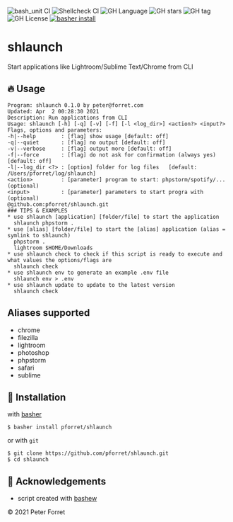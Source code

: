 ![bash_unit CI](https://github.com/pforret/shlaunch/workflows/bash_unit%20CI/badge.svg)
![Shellcheck CI](https://github.com/pforret/shlaunch/workflows/Shellcheck%20CI/badge.svg)
![GH Language](https://img.shields.io/github/languages/top/pforret/shlaunch)
![GH stars](https://img.shields.io/github/stars/pforret/shlaunch)
![GH tag](https://img.shields.io/github/v/tag/pforret/shlaunch)
![GH License](https://img.shields.io/github/license/pforret/shlaunch)
[![basher install](https://img.shields.io/badge/basher-install-white?logo=gnu-bash&style=flat)](https://basher.gitparade.com/package/)

# shlaunch

Start applications like Lightroom/Sublime Text/Chrome from CLI

## 🔥 Usage

```
Program: shlaunch 0.1.0 by peter@forret.com
Updated: Apr  2 00:28:30 2021
Description: Run applications from CLI
Usage: shlaunch [-h] [-q] [-v] [-f] [-l <log_dir>] <action?> <input?>
Flags, options and parameters:
-h|--help        : [flag] show usage [default: off]
-q|--quiet       : [flag] no output [default: off]
-v|--verbose     : [flag] output more [default: off]
-f|--force       : [flag] do not ask for confirmation (always yes) [default: off]
-l|--log_dir <?> : [option] folder for log files   [default: /Users/pforret/log/shlaunch]
<action>         : [parameter] program to start: phpstorm/spotify/... (optional)
<input>          : [parameter] parameters to start progra with (optional)
@github.com:pforret/shlaunch.git
### TIPS & EXAMPLES
* use shlaunch [application] [folder/file] to start the application
  shlaunch phpstorm .
* use [alias] [folder/file] to start the [alias] application (alias = symlink to shlaunch)
  phpstorm .
  lightroom $HOME/Downloads
* use shlaunch check to check if this script is ready to execute and what values the options/flags are
  shlaunch check
* use shlaunch env to generate an example .env file
  shlaunch env > .env
* use shlaunch update to update to the latest version
  shlaunch check
```

## Aliases supported

* chrome
* filezilla
* lightroom
* photoshop
* phpstorm
* safari
* sublime

## 🚀 Installation

with [basher](https://github.com/basherpm/basher)

	$ basher install pforret/shlaunch

or with `git`

	$ git clone https://github.com/pforret/shlaunch.git
	$ cd shlaunch

## 📝 Acknowledgements

* script created with [bashew](https://github.com/pforret/bashew)

&copy; 2021 Peter Forret
